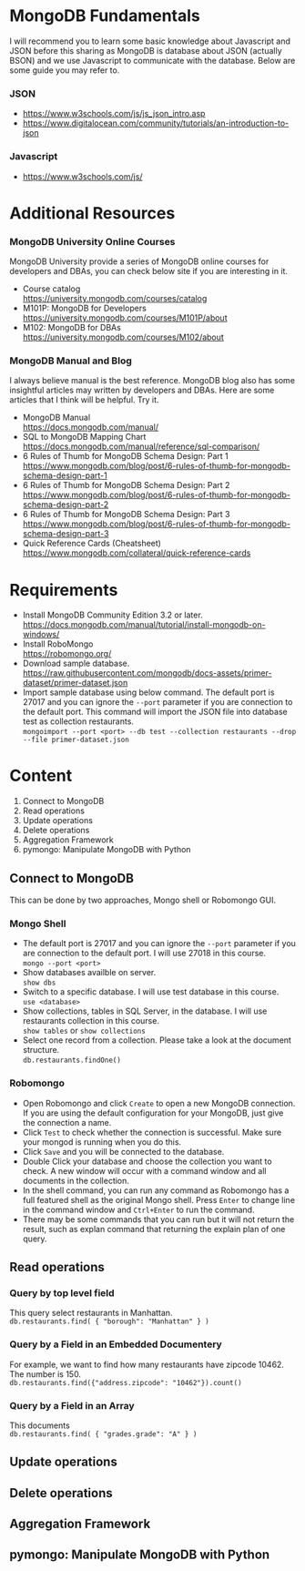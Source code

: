 # MongoDB Fundamentals

I will recommend you to learn some basic knowledge about Javascript and JSON before this sharing as MongoDB is database about JSON (actually BSON) and we use Javascript to communicate with the database. Below are some guide you may refer to.

### JSON
* https://www.w3schools.com/js/js_json_intro.asp
* https://www.digitalocean.com/community/tutorials/an-introduction-to-json

### Javascript
* https://www.w3schools.com/js/

# Additional Resources

### MongoDB University Online Courses
MongoDB University provide a series of MongoDB online courses for developers and DBAs, you can check below site if you are interesting in it.

* Course catalog
  <br>https://university.mongodb.com/courses/catalog
* M101P: MongoDB for Developers
  <br>https://university.mongodb.com/courses/M101P/about
* M102: MongoDB for DBAs
  <br>https://university.mongodb.com/courses/M102/about
  
### MongoDB Manual and Blog

I always believe manual is the best reference. MongoDB blog also has some insightful articles may written by developers and DBAs. Here are some articles that I think will be helpful. Try it.

* MongoDB Manual
  <br>https://docs.mongodb.com/manual/
* SQL to MongoDB Mapping Chart
  <br>https://docs.mongodb.com/manual/reference/sql-comparison/
* 6 Rules of Thumb for MongoDB Schema Design: Part 1
  <br>https://www.mongodb.com/blog/post/6-rules-of-thumb-for-mongodb-schema-design-part-1
* 6 Rules of Thumb for MongoDB Schema Design: Part 2
  <br>https://www.mongodb.com/blog/post/6-rules-of-thumb-for-mongodb-schema-design-part-2
* 6 Rules of Thumb for MongoDB Schema Design: Part 3
  <br>https://www.mongodb.com/blog/post/6-rules-of-thumb-for-mongodb-schema-design-part-3
* Quick Reference Cards (Cheatsheet)
  <br>https://www.mongodb.com/collateral/quick-reference-cards

# Requirements

* Install MongoDB Community Edition 3.2 or later.
  <br>https://docs.mongodb.com/manual/tutorial/install-mongodb-on-windows/
* Install RoboMongo
  <br>https://robomongo.org/
* Download sample database.
  <br>https://raw.githubusercontent.com/mongodb/docs-assets/primer-dataset/primer-dataset.json
* Import sample database using below command. The default port is 27017 and you can ignore the `--port` parameter if you are connection to the default port. This command will import the JSON file into database test as collection restaurants.
  <br>`mongoimport --port <port> --db test --collection restaurants --drop --file primer-dataset.json`

# Content
1. Connect to MongoDB
2. Read operations
3. Update operations
4. Delete operations
5. Aggregation Framework
6. pymongo: Manipulate MongoDB with Python

## Connect to MongoDB

This can be done by two approaches, Mongo shell or Robomongo GUI.

### Mongo Shell
* The default port is 27017 and you can ignore the `--port` parameter if you are connection to the default port. I will use 27018 in this course.
  <br>`mongo --port <port>`
* Show databases availble on server.
  <br>`show dbs`
* Switch to a specific database. I will use test database in this course.
  <br>`use <database>`
* Show collections, tables in SQL Server, in the database. I will use restaurants collection in this course.
  <br>`show tables` or `show collections`
* Select one record from a collection. Please take a look at the document structure.
  <br>`db.restaurants.findOne()`

### Robomongo
* Open Robomongo and click `Create` to open a new MongoDB connection. If you are using the default configuration for your MongoDB, just give the connection a name.
* Click `Test` to check whether the connection is successful. Make sure your mongod is running when you do this.
* Click `Save` and you will be connected to the database.
* Double Click your database and choose the collection you want to check. A new window will occur with a command window and all documents in the collection.
* In the shell command, you can run any command as Robomongo has a full featured shell as the original Mongo shell. Press `Enter` to change line in the command window and `Ctrl+Enter` to run the command.
* There may be some commands that you can run but it will not return the result, such as explan command that returning the explain plan of one query.

## Read operations

### Query by top level field
This query select restaurants in Manhattan.
<br>`db.restaurants.find( { "borough": "Manhattan" } )`

### Query by a Field in an Embedded Documentery 
For example, we want to find how many restaurants have zipcode 10462. The number is 150.
<br>`db.restaurants.find({"address.zipcode": "10462"}).count()`

### Query by a Field in an Array
This documents
<br>`db.restaurants.find( { "grades.grade": "A" } )`

## Update operations
## Delete operations
## Aggregation Framework
## pymongo: Manipulate MongoDB with Python
